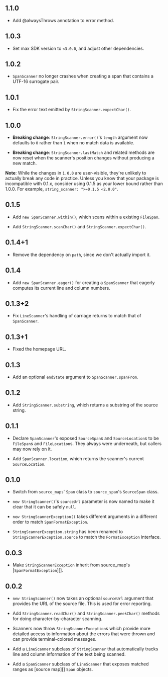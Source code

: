## 1.1.0

* Add @alwaysThrows annotation to error method.

## 1.0.3

* Set max SDK version to `<3.0.0`, and adjust other dependencies.

## 1.0.2

* `SpanScanner` no longer crashes when creating a span that contains a UTF-16
  surrogate pair.

## 1.0.1

* Fix the error text emitted by `StringScanner.expectChar()`.

## 1.0.0

* **Breaking change**: `StringScanner.error()`'s `length` argument now defaults
  to `0` rather than `1` when no match data is available.

* **Breaking change**: `StringScanner.lastMatch` and related methods are now
  reset when the scanner's position changes without producing a new match.

**Note**: While the changes in `1.0.0` are user-visible, they're unlikely to
actually break any code in practice. Unless you know that your package is
incompatible with 0.1.x, consider using 0.1.5 as your lower bound rather
than 1.0.0. For example, `string_scanner: ">=0.1.5 <2.0.0"`.

## 0.1.5

* Add `new SpanScanner.within()`, which scans within a existing `FileSpan`.

* Add `StringScanner.scanChar()` and `StringScanner.expectChar()`.

## 0.1.4+1

* Remove the dependency on `path`, since we don't actually import it.

## 0.1.4

* Add `new SpanScanner.eager()` for creating a `SpanScanner` that eagerly
  computes its current line and column numbers.

## 0.1.3+2

* Fix `LineScanner`'s handling of carriage returns to match that of
  `SpanScanner`.

## 0.1.3+1

* Fixed the homepage URL.

## 0.1.3

* Add an optional `endState` argument to `SpanScanner.spanFrom`.

## 0.1.2

* Add `StringScanner.substring`, which returns a substring of the source string.

## 0.1.1

* Declare `SpanScanner`'s exposed `SourceSpan`s and `SourceLocation`s to be
  `FileSpan`s and `FileLocation`s. They always were underneath, but callers may
  now rely on it.

* Add `SpanScanner.location`, which returns the scanner's current
  `SourceLocation`.

## 0.1.0

* Switch from `source_maps`' `Span` class to `source_span`'s `SourceSpan` class.

* `new StringScanner()`'s `sourceUrl` parameter is now named to make it clear
  that it can be safely `null`.

* `new StringScannerException()` takes different arguments in a different order
  to match `SpanFormatException`.

* `StringScannerException.string` has been renamed to
  `StringScannerException.source` to match the `FormatException` interface.

## 0.0.3

* Make `StringScannerException` inherit from source_map's
  [`SpanFormatException`][].

[SpanFormatException]: (http://www.dartdocs.org/documentation/source_maps/0.9.2/index.html#source_maps/source_maps.SpanFormatException)

## 0.0.2

* `new StringScanner()` now takes an optional `sourceUrl` argument that provides
  the URL of the source file. This is used for error reporting.

* Add `StringScanner.readChar()` and `StringScanner.peekChar()` methods for
  doing character-by-character scanning.

* Scanners now throw `StringScannerException`s which provide more detailed
  access to information about the errors that were thrown and can provide
  terminal-colored messages.

* Add a `LineScanner` subclass of `StringScanner` that automatically tracks line
  and column information of the text being scanned.

* Add a `SpanScanner` subclass of `LineScanner` that exposes matched ranges as
  [source map][] `Span` objects.

[source_map]: http://pub.dartlang.org/packages/source_maps
